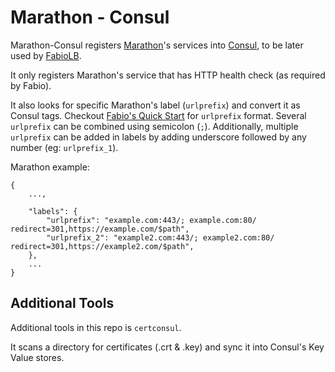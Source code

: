 # Marathon - Consul

Marathon-Consul registers [Marathon](https://mesosphere.github.io/marathon/)'s services into [Consul](https://www.consul.io/), to be later used by [FabioLB](https://fabiolb.net/).

It only registers Marathon's service that has HTTP health check (as required by Fabio).

It also looks for specific Marathon's label (`urlprefix`) and convert it as Consul tags.
Checkout [Fabio's Quick Start](https://fabiolb.net/quickstart/) for `urlprefix` format.
Several `urlprefix` can be combined using semicolon (`;`). Additionally, multiple `urlprefix` can be added in labels by adding underscore followed by any number (eg: `urlprefix_1`).

Marathon example:
```
{
    ...,
    
    "labels": {
        "urlprefix": "example.com:443/; example.com:80/ redirect=301,https://example.com/$path",
        "urlprefix_2": "example2.com:443/; example2.com:80/ redirect=301,https://example2.com/$path",
    },
    ...
}
```

## Additional Tools

Additional tools in this repo is `certconsul`.

It scans a directory for certificates (.crt & .key) and sync it into Consul's Key Value stores.

